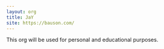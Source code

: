 ```yaml
---
layout: org
title: JaY
site: https://bauson.com/
---
```

This org will be used for personal and educational purposes.